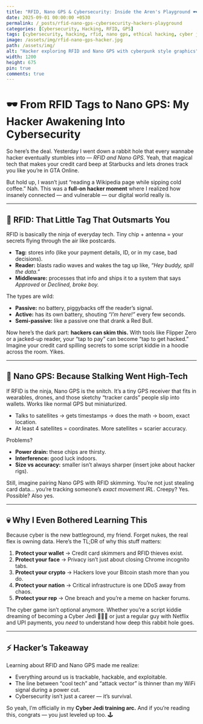 ```yaml
---
title: "RFID, Nano GPS & Cybersecurity: Inside the Aren's Playground 🕶️💻"
date: 2025-09-01 00:00:00 +0530
permalink: /_posts/rfid-nano-gps-cybersecurity-hackers-playground
categories: [Cybersecurity, Hacking, RFID, GPS]
tags: [cybersecurity, hacking, rfid, nano gps, ethical hacking, cyber jedi, hacker lifestyle]
image: /assets/img/rfid-nano-gps-hacker.jpg
path: /assets/img/
alt: "Hacker exploring RFID and Nano GPS with cyberpunk style graphics"
width: 1200
height: 675
pin: true
comments: true
---
```


# 🕶️ From RFID Tags to Nano GPS: My Hacker Awakening Into Cybersecurity

So here’s the deal. Yesterday I went down a rabbit hole that every wannabe hacker eventually stumbles into — *RFID and Nano GPS*. Yeah, that magical tech that makes your credit card beep at Starbucks and lets drones track you like you’re in GTA Online.

But hold up, I wasn’t just “reading a Wikipedia page while sipping cold coffee.” Nah. This was a **full-on hacker moment** where I realized how insanely connected — and vulnerable — our digital world really is.

---

## 🎯 RFID: That Little Tag That Outsmarts You

RFID is basically the ninja of everyday tech. Tiny chip + antenna = your secrets flying through the air like postcards.

- **Tag:** stores info (like your payment details, ID, or in my case, bad decisions).
- **Reader:** blasts radio waves and wakes the tag up like, *“Hey buddy, spill the data.”*
- **Middleware:** processes that info and ships it to a system that says *Approved* or *Declined, broke boy.*

The types are wild:

- **Passive:** no battery, piggybacks off the reader’s signal.
- **Active:** has its own battery, shouting *“I’m here!”* every few seconds.
- **Semi-passive:** like a passive one that drank a Red Bull.

Now here’s the dark part: **hackers can skim this.** With tools like Flipper Zero or a jacked-up reader, your “tap to pay” can become “tap to get hacked.” Imagine your credit card spilling secrets to some script kiddie in a hoodie across the room. Yikes.

---

## 📡 Nano GPS: Because Stalking Went High-Tech

If RFID is the ninja, Nano GPS is the snitch. It’s a tiny GPS receiver that fits in wearables, drones, and those sketchy “tracker cards” people slip into wallets. Works like normal GPS but miniaturized.

- Talks to satellites → gets timestamps → does the math → boom, exact location.
- At least 4 satellites = coordinates. More satellites = scarier accuracy.

Problems?

- **Power drain:** these chips are thirsty.
- **Interference:** good luck indoors.
- **Size vs accuracy:** smaller isn’t always sharper (insert joke about hacker rigs).

Still, imagine pairing Nano GPS with RFID skimming. You’re not just stealing card data… you’re tracking someone’s *exact movement IRL*. Creepy? Yes. Possible? Also yes.

---

## 💀 Why I Even Bothered Learning This

Because cyber is the new battleground, my friend. Forget nukes, the real flex is owning data. Here’s the TL;DR of why this stuff matters:

1. **Protect your wallet** → Credit card skimmers and RFID thieves exist.
2. **Protect your face** → Privacy isn’t just about closing Chrome incognito tabs.
3. **Protect your crypto** → Hackers love your Bitcoin stash more than you do.
4. **Protect your nation** → Critical infrastructure is one DDoS away from chaos.
5. **Protect your rep** → One breach and you’re a meme on hacker forums.

The cyber game isn’t optional anymore. Whether you’re a script kiddie dreaming of becoming a Cyber Jedi 🧑‍💻✨ or just a regular guy with Netflix and UPI payments, you *need* to understand how deep this rabbit hole goes.

---

## ⚡ Hacker’s Takeaway

Learning about RFID and Nano GPS made me realize:

- Everything around us is trackable, hackable, and exploitable.
- The line between “cool tech” and “attack vector” is thinner than my WiFi signal during a power cut.
- Cybersecurity isn’t just a career — it’s survival.

So yeah, I’m officially in my **Cyber Jedi training arc.** And if you’re reading this, congrats — you just leveled up too. 🕹️
